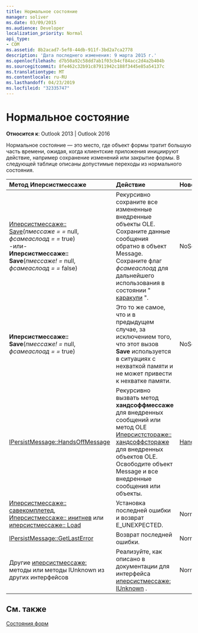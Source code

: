 ```yaml
---
title: Нормальное состояние
manager: soliver
ms.date: 03/09/2015
ms.audience: Developer
localization_priority: Normal
api_type:
- COM
ms.assetid: 8b2acad7-5ef8-44db-911f-3bd2a7ca2778
description: 'Дата последнего изменения: 9 марта 2015 г.'
ms.openlocfilehash: d7b50a92c58dd7ab1f03cb4cf84acc2d4a2b404b
ms.sourcegitcommit: 8fe462c32b91c87911942c188f3445e85a54137c
ms.translationtype: MT
ms.contentlocale: ru-RU
ms.lasthandoff: 04/23/2019
ms.locfileid: "32335747"
---
```

# <a name="normal-state"></a>Нормальное состояние

  
  
**Относится к**: Outlook 2013 | Outlook 2016 
  
Нормальное состояние — это место, где объект формы тратит большую часть времени, ожидая, когда клиентские приложения инициируют действие, например сохранение изменений или закрытие формы. В следующей таблице описаны допустимые переходы из нормального состояния.
  
|**Метод Иперсистмессаже**|**Действие**|**Новое состояние**|
|:-----|:-----|:-----|
|[Иперсистмессаже:: Save](ipersistmessage-save.md)(_пмессаже = =_ null, _фсамеаслоад = =_ true)  <br/> -или-  <br/> **Иперсистмессаже:: Save**(_пмессаже! =_ null, _фсамеаслоад = =_ false)  <br/> |Рекурсивно сохраните все измененные внедренные объекты OLE. Сохраните данные сообщения обратно в объект Message. Сохраните флаг _фсамеаслоад_ для дальнейшего использования в состоянии " [каракули](noscribble-state.md) ".  <br/> |NoScribble  <br/> |
|**Иперсистмессаже:: Save**(_пмессаже! =_ null, _фсамеаслоад = =_ true)  <br/> |Это то же самое, что и в предыдущем случае, за исключением того, что этот вызов **Save** используется в ситуациях с нехваткой памяти и не может привести к нехватке памяти.  <br/> |NoScribble  <br/> |
|[IPersistMessage::HandsOffMessage](ipersistmessage-handsoffmessage.md) <br/> |Рекурсивно вызвать метод **хандсоффмессаже** для внедренных сообщений или метод OLE [Иперсистстораже:: хандсоффстораже](https://msdn.microsoft.com/library/1e5ef26f-d8e7-4fa6-bfc4-19dace35314d%28Office.15%29.aspx) для внедренных объектов OLE. Освободите объект Message и все внедренные сообщения или объекты.  <br/> |[HandsOffFromNormal](handsofffromnormal-state.md) <br/> |
|[Иперсистмессаже:: савекомплетед](ipersistmessage-savecompleted.md), [Иперсистмессаже:: инитнев](ipersistmessage-initnew.md) или [иперсистмессаже:: Load](ipersistmessage-load.md) <br/> |Установка последней ошибки и возврат E_UNEXPECTED.  <br/> |Normal  <br/> |
|[IPersistMessage::GetLastError](ipersistmessage-getlasterror.md) <br/> |Возврат последней ошибки.  <br/> |Normal  <br/> |
|Другие [иперсистмессаже:](ipersistmessageiunknown.md) методы или методы IUnknown из других интерфейсов  <br/> |Реализуйте, как описано в документации для интерфейса [иперсистмессаже: IUnknown](ipersistmessageiunknown.md) .  <br/> |Normal  <br/> |
   
## <a name="see-also"></a>См. также



[Состояния форм](form-states.md)

